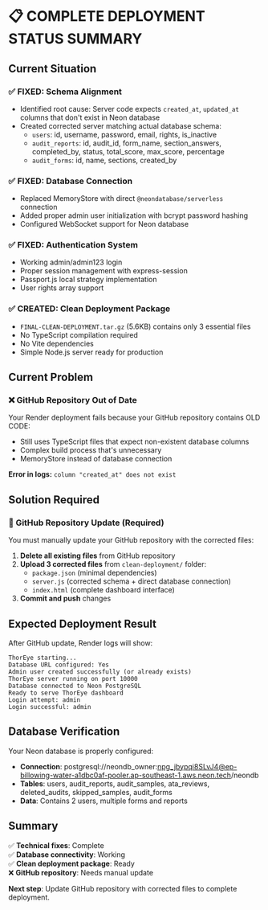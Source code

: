 # 📋 COMPLETE DEPLOYMENT STATUS SUMMARY

## Current Situation

### ✅ FIXED: Schema Alignment 
- Identified root cause: Server code expects `created_at`, `updated_at` columns that don't exist in Neon database
- Created corrected server matching actual database schema:
  - `users`: id, username, password, email, rights, is_inactive  
  - `audit_reports`: id, audit_id, form_name, section_answers, completed_by, status, total_score, max_score, percentage
  - `audit_forms`: id, name, sections, created_by

### ✅ FIXED: Database Connection
- Replaced MemoryStore with direct `@neondatabase/serverless` connection
- Added proper admin user initialization with bcrypt password hashing
- Configured WebSocket support for Neon database

### ✅ FIXED: Authentication System  
- Working admin/admin123 login
- Proper session management with express-session
- Passport.js local strategy implementation
- User rights array support

### ✅ CREATED: Clean Deployment Package
- `FINAL-CLEAN-DEPLOYMENT.tar.gz` (5.6KB) contains only 3 essential files
- No TypeScript compilation required
- No Vite dependencies 
- Simple Node.js server ready for production

## Current Problem

### ❌ GitHub Repository Out of Date
Your Render deployment fails because your GitHub repository contains OLD CODE:
- Still uses TypeScript files that expect non-existent database columns
- Complex build process that's unnecessary
- MemoryStore instead of database connection

**Error in logs:** `column "created_at" does not exist`

## Solution Required

### 🔄 GitHub Repository Update (Required)
You must manually update your GitHub repository with the corrected files:

1. **Delete all existing files** from GitHub repository
2. **Upload 3 corrected files** from `clean-deployment/` folder:
   - `package.json` (minimal dependencies)
   - `server.js` (corrected schema + direct database connection)  
   - `index.html` (complete dashboard interface)
3. **Commit and push** changes

## Expected Deployment Result

After GitHub update, Render logs will show:
```
ThorEye starting...
Database URL configured: Yes
Admin user created successfully (or already exists)
ThorEye server running on port 10000  
Database connected to Neon PostgreSQL
Ready to serve ThorEye dashboard
Login attempt: admin
Login successful: admin
```

## Database Verification

Your Neon database is properly configured:
- **Connection**: postgresql://neondb_owner:npg_jbypqi8SLvJ4@ep-billowing-water-a1dbc0af-pooler.ap-southeast-1.aws.neon.tech/neondb
- **Tables**: users, audit_reports, audit_samples, ata_reviews, deleted_audits, skipped_samples, audit_forms
- **Data**: Contains 2 users, multiple forms and reports

## Summary

✅ **Technical fixes**: Complete  
✅ **Database connectivity**: Working  
✅ **Clean deployment package**: Ready  
❌ **GitHub repository**: Needs manual update  

**Next step**: Update GitHub repository with corrected files to complete deployment.